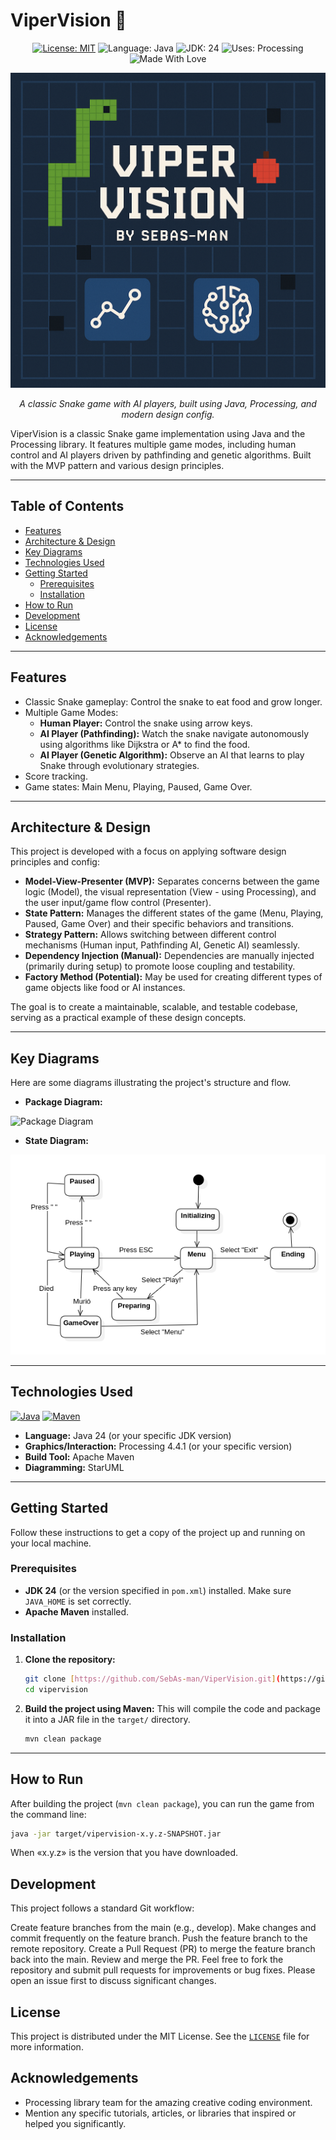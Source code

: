 # ViperVision 🐍

<p align="center">
  <a href="https://opensource.org/licenses/MIT"><img src="https://img.shields.io/badge/License-MIT-yellow.svg" alt="License: MIT"></a>
  <img src="https://img.shields.io/badge/Language-Java-blue.svg" alt="Language: Java">
  <img src="https://img.shields.io/badge/JDK-24-orange.svg" alt="JDK: 24">
  <img src="https://img.shields.io/badge/Uses-Processing-blueviolet.svg" alt="Uses: Processing">
  <img src="https://img.shields.io/badge/Made%20With-Love-orange.svg" alt="Made With Love">
  </p>

<p align="center">
  <img src="./docs/img/logo.png" alt="ViperVision Logo" width="640"/>
</p>

<p align="center">
  <em>A classic Snake game with AI players, built using Java, Processing, and modern design config.</em>
  <br/> 
</p>

ViperVision is a classic Snake game implementation using Java and the Processing library. It features multiple game modes, including human control and AI players driven by pathfinding and genetic algorithms. Built with the MVP pattern and various design principles.

---

## Table of Contents

- [Features](#features)
- [Architecture & Design](#architecture--design)
- [Key Diagrams](#key-diagrams)
- [Technologies Used](#technologies-used)
- [Getting Started](#getting-started)
    - [Prerequisites](#prerequisites)
    - [Installation](#installation)
- [How to Run](#how-to-run)
- [Development](#development)
- [License](#license)
- [Acknowledgements](#acknowledgements)

---

## Features

* Classic Snake gameplay: Control the snake to eat food and grow longer.
* Multiple Game Modes:
    * **Human Player:** Control the snake using arrow keys.
    * **AI Player (Pathfinding):** Watch the snake navigate autonomously using algorithms like Dijkstra or A* to find the food.
    * **AI Player (Genetic Algorithm):** Observe an AI that learns to play Snake through evolutionary strategies.
* Score tracking.
* Game states: Main Menu, Playing, Paused, Game Over.

---

## Architecture & Design

This project is developed with a focus on applying software design principles and config:

* **Model-View-Presenter (MVP):** Separates concerns between the game logic (Model), the visual representation (View - using Processing), and the user input/game flow control (Presenter).
* **State Pattern:** Manages the different states of the game (Menu, Playing, Paused, Game Over) and their specific behaviors and transitions.
* **Strategy Pattern:** Allows switching between different control mechanisms (Human input, Pathfinding AI, Genetic AI) seamlessly.
* **Dependency Injection (Manual):** Dependencies are manually injected (primarily during setup) to promote loose coupling and testability.
* **Factory Method (Potential):** May be used for creating different types of game objects like food or AI instances.

The goal is to create a maintainable, scalable, and testable codebase, serving as a practical example of these design concepts.

---

## Key Diagrams

Here are some diagrams illustrating the project's structure and flow.

* **Package Diagram:**

![Package Diagram](./docs/diagrams/package.png)

* **State Diagram:**

![State Diagram](./docs/diagrams/states.png)

---

## Technologies Used

[![Java](https://img.shields.io/badge/java-%23ED8B00.svg?style=for-the-badge&logo=openjdk&logoColor=white)]()
[![Maven](https://img.shields.io/badge/apachemaven-C71A36.svg?style=for-the-badge&logo=apachemaven&logoColor=white)]()

* **Language:** Java 24 (or your specific JDK version)
* **Graphics/Interaction:** Processing 4.4.1 (or your specific version)
* **Build Tool:** Apache Maven
* **Diagramming:** StarUML

---

## Getting Started

Follow these instructions to get a copy of the project up and running on your local machine.

### Prerequisites

* **JDK 24** (or the version specified in `pom.xml`) installed. Make sure `JAVA_HOME` is set correctly.
* **Apache Maven** installed.

### Installation

1.  **Clone the repository:**
    ```bash
    git clone [https://github.com/SebAs-man/ViperVision.git](https://github.com/SebAs-man/ViperVision.git)
    cd vipervision
    ```
2.  **Build the project using Maven:** This will compile the code and package it into a JAR file in the `target/` directory.
    ```bash
    mvn clean package
    ```

---

## How to Run

After building the project (`mvn clean package`), you can run the game from the command line:

```bash
java -jar target/vipervision-x.y.z-SNAPSHOT.jar
```

When «x.y.z» is the version that you have downloaded.

## Development

This project follows a standard Git workflow:

Create feature branches from the main (e.g., develop).
Make changes and commit frequently on the feature branch.
Push the feature branch to the remote repository.
Create a Pull Request (PR) to merge the feature branch back into the main.
Review and merge the PR.
Feel free to fork the repository and submit pull requests for improvements or bug fixes. Please open an issue first to discuss significant changes.

## License

This project is distributed under the MIT License. See the [`LICENSE`](./LICENSE.md) file for more information.

## Acknowledgements

* Processing library team for the amazing creative coding environment.
* Mention any specific tutorials, articles, or libraries that inspired or helped you significantly.